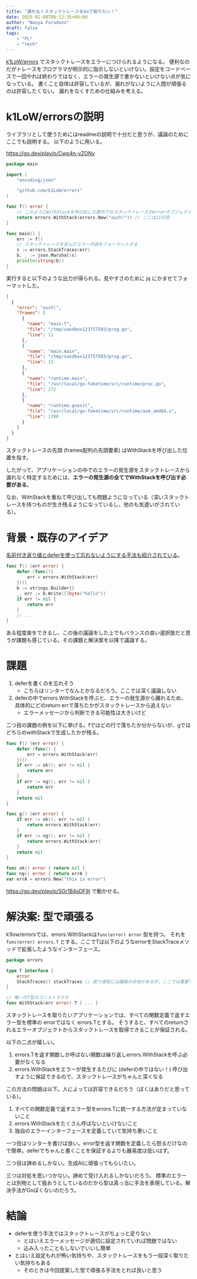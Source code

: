 ```yaml
---
title: "漏れなくスタックトレースをGoで取りたい！"
date: 2025-01-08T00:12:35+09:00
author: "Naoya Furudono"
draft: false
tags:
    - "PL"
    - "tech"
---
```


[k1LoW/errors](https://github.com/k1LoW/errors) でスタックトレースをエラーにつけられるようになる。
便利なのだがトレースをプログラマが明示的に指示しないといけない。設定をコードベースで一回やれば終わりではなく、エラーの発生源で書かないといけない点が気になっている。
書くこと自体は許容しているが、漏れがないように人間が頑張るのは許容したくない。
漏れをなくすための仕組みを考える。

# k1LoW/errorsの説明

ライブラリとして使うためにはreadmeの説明で十分だと思うが、議論のためにここでも説明する。
以下のように用いる。

<https://go.dev/play/p/Cwp4n-vZONv>

```go
package main

import (
	"encoding/json"

	"github.com/k1LoW/errors"
)

func f() error {
	// このようにWithStackを呼び出した箇所でのスタックトレースがerrorオブジェクトに記録される
	return errors.WithStack(errors.New("ouch!")) // ここは11行目
}

func main() {
	err := f()
	// スタックトレースを含んだエラー内容をフォーマットする
	s := errors.StackTraces(err)
	b, _ := json.Marshal(s)
	println(string(b))
}
```

実行すると以下のような出力が得られる。見やすさのために jq にかませてフォーマットした。

```json
[
  {
    "error": "ouch!",
    "frames": [
      {
        "name": "main.f",
        "file": "/tmp/sandbox123757503/prog.go",
        "line": 11
      },
      {
        "name": "main.main",
        "file": "/tmp/sandbox123757503/prog.go",
        "line": 15
      },
      {
        "name": "runtime.main",
        "file": "/usr/local/go-faketime/src/runtime/proc.go",
        "line": 272
      },
      {
        "name": "runtime.goexit",
        "file": "/usr/local/go-faketime/src/runtime/asm_amd64.s",
        "line": 1700
      }
    ]
  }
]
```

スタックトレースの先頭 (frames配列の先頭要素) はWithStackを呼び出した位置を指す。

したがって、アプリケーションの中でのエラーの発生源をスタックトレースから漏れなく特定するためには、**エラーの発生源の全てでWithStackを呼び出す必要がある**。

なお、WithStackを重ねて呼び出しても問題ようになっている（深いスタックトレースを持つものが生き残るようになっているし、他のも気遣いがされている）。

# 背景・既存のアイデア

[名前付き返り値とdeferを使って忘れないようにする手法も紹介されている](https://k1low.hatenablog.com/entry/2024/08/13/083000)。

```go
func f() (err error) {
	defer (func(){
		err = errors.WithStack(err)
	})()
	b := strings.Builder{}
	_, err := b.Write([]byte("hello"))
	if err != nil {
		return err
	}
	// ...
}
```

ある程度楽をできるし、この後の議論をした上でもバランスの良い選択肢だと思うが課題も感じている。その課題と解決案を以降で議論する。

# 課題

1. deferを書くのを忘れそう
    - こちらはリンターでなんとかなるだろう。ここでは深く議論しない
1. deferの中でerrors.WithStackを呼ぶと、エラーの発生源から離れるため、具体的にどのreturn errで落ちたかがスタックトレースから追えない
    - エラーメッセージから判断できる可能性は大きいけど

二つ目の課題の例を以下に挙げる。fではどの行で落ちたか分からないが、gではどちらのwithStackで生成したかが残る。

```go
func f() (err error) {
	defer (func() {
		err = errors.WithStack(err)
	})()
	if err := ok(); err != nil {
		return err
	}
	if err := ng(); err != nil {
		return err
	}
	return nil
}

func g() (err error) {
	if err := ok(); err != nil {
		return errors.WithStack(err)
	}
	if err := ng(); err != nil {
		return errors.WithStack(err)
	}
	return nil
}

func ok() error { return nil }
func ng() error { return errA }
var errA = errors.New("this is error")
```

<https://go.dev/play/p/SGr1B4sDF9I> で動かせる。

# 解決案: 型で頑張る

k1low/errorsでは、errors.WithStackは`func(error) error` 型を持つ。
それを `func(error) errors.T` とする。ここでTは以下のようなerrorをStackTraceメソッドで拡張したようなインターフェース。

```go
package errors

type T interface {
	error
	StackTraces() stackTraces // 戻り値型には議論の余地があるが、ここでは重要ではない。
}

// 唯一のT型のコンストラクタ
func WithStack(err error) T { ... }
```

スタックトレースを取りたいアプリケーションでは、すべての関数定義で返すエラー型を標準の errorではなく errors.Tとする。
そうすると、すべてのreturnされるエラーオブジェクトからスタックトレースを取得できることが保証される。

以下の二点が嬉しい。

1. errors.Tを返す関数しか呼ばない関数は繰り返しerrors.WithStackを呼ぶ必要がなくなる
1. errors.WithStackをエラーが発生するたびに (deferの中ではない！) 呼び出すように保証できるので、スタックトレースがちゃんと深くなる

この方法の問題は以下。人によっては許容できるだろう（ぼくはありだと思っている）。

1. すべての関数定義で返すエラー型をerrors.Tに統一する方法が定まっていないこと
1. errors.WithStackをたくさん呼ばないといけないこと
1. 独自のエラーインターフェースを定義していて気持ち悪いこと

一つ目はリンターを書けば良い。error型を返す関数を定義したら怒るだけなので簡単。deferでちゃんと書くことを保証するよりも難易度は低いはず。

二つ目は諦めるしかない。生成AIに頑張ってもらいたい。

三つは対処を思いつかない。諦めて受け入れるしかないだろう。
標準のエラーとは別物として扱おうとしているのだから型は真っ当に手法を表現している。解決手法がGoぽくないのだろう。

# 結論

- deferを使う手法ではスタックトレースがちょっと足りない
    - とはいえエラーメッセージが適切に設定されていれば問題ではない
    - 込み入ったこともしないでいいし簡単
- とはいえ設定もれが怖い気持ちや、スタックトレースをもう一段深く取りたい気持ちもある
    - そのときは今回提案した型で頑張る手法をとれば良いと思う
